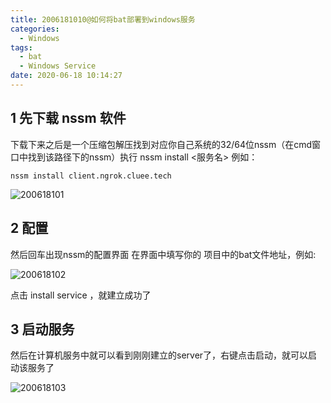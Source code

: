 ```yaml
---
title: 2006181010@如何将bat部署到windows服务
categories:
  - Windows
tags:
  - bat
  - Windows Service
date: 2020-06-18 10:14:27
---
```


## 1 先下载 nssm 软件

下载下来之后是一个压缩包解压找到对应你自己系统的32/64位nssm（在cmd窗口中找到该路径下的nssm）执行 nssm install  <服务名>   例如： 

`nssm install client.ngrok.cluee.tech`

![200618101](http://dbsvr-minio.cluee.tech/loft.cluee.tech/200618/200618101-nssm_install_client.ngrok.cluee.tech.jpg "200618101")

## 2 配置

然后回车出现nssm的配置界面 在界面中填写你的 项目中的bat文件地址，例如:

![200618102](http://dbsvr-minio.cluee.tech/loft.cluee.tech/200618/200618102-nssm_service_install.jpg "200618102")

点击 install service ，就建立成功了

## 3 启动服务
然后在计算机服务中就可以看到刚刚建立的server了，右键点击启动，就可以启动该服务了

![200618103](http://dbsvr-minio.cluee.tech/loft.cluee.tech/200618/200618103-client.ngrok.cluee.tech.jpg "200618103")

